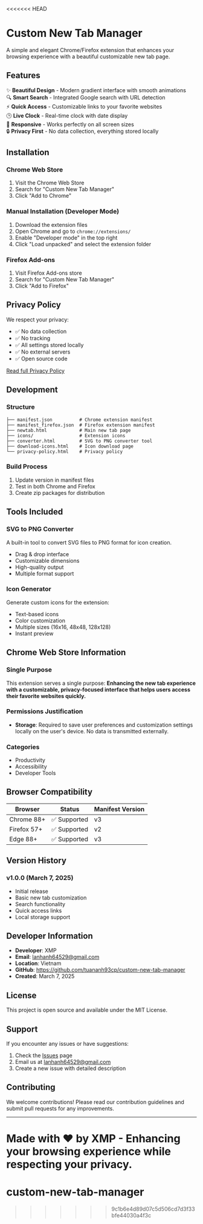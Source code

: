 <<<<<<< HEAD
# Custom New Tab Manager

A simple and elegant Chrome/Firefox extension that enhances your browsing experience with a beautiful customizable new tab page.

## Features

✨ **Beautiful Design** - Modern gradient interface with smooth animations  
🔍 **Smart Search** - Integrated Google search with URL detection  
⚡ **Quick Access** - Customizable links to your favorite websites  
🕒 **Live Clock** - Real-time clock with date display  
📱 **Responsive** - Works perfectly on all screen sizes  
🔒 **Privacy First** - No data collection, everything stored locally  

## Installation

### Chrome Web Store
1. Visit the Chrome Web Store
2. Search for "Custom New Tab Manager"
3. Click "Add to Chrome"

### Manual Installation (Developer Mode)
1. Download the extension files
2. Open Chrome and go to `chrome://extensions/`
3. Enable "Developer mode" in the top right
4. Click "Load unpacked" and select the extension folder

### Firefox Add-ons
1. Visit Firefox Add-ons store
2. Search for "Custom New Tab Manager"
3. Click "Add to Firefox"

## Privacy Policy

We respect your privacy:
- ✅ No data collection
- ✅ No tracking
- ✅ All settings stored locally
- ✅ No external servers
- ✅ Open source code

[Read full Privacy Policy](privacy-policy.html)

## Development

### Structure
```
├── manifest.json          # Chrome extension manifest
├── manifest_firefox.json  # Firefox extension manifest
├── newtab.html            # Main new tab page
├── icons/                 # Extension icons
├── converter.html         # SVG to PNG converter tool
├── download-icons.html    # Icon download page
└── privacy-policy.html    # Privacy policy
```

### Build Process
1. Update version in manifest files
2. Test in both Chrome and Firefox
3. Create zip packages for distribution

## Tools Included

### SVG to PNG Converter
A built-in tool to convert SVG files to PNG format for icon creation.
- Drag & drop interface
- Customizable dimensions
- High-quality output
- Multiple format support

### Icon Generator
Generate custom icons for the extension:
- Text-based icons
- Color customization
- Multiple sizes (16x16, 48x48, 128x128)
- Instant preview

## Chrome Web Store Information

### Single Purpose
This extension serves a single purpose: **Enhancing the new tab experience with a customizable, privacy-focused interface that helps users access their favorite websites quickly.**

### Permissions Justification
- **Storage**: Required to save user preferences and customization settings locally on the user's device. No data is transmitted externally.

### Categories
- Productivity
- Accessibility
- Developer Tools

## Browser Compatibility

| Browser | Status | Manifest Version |
|---------|---------|------------------|
| Chrome 88+ | ✅ Supported | v3 |
| Firefox 57+ | ✅ Supported | v2 |
| Edge 88+ | ✅ Supported | v3 |

## Version History

### v1.0.0 (March 7, 2025)
- Initial release
- Basic new tab customization
- Search functionality
- Quick access links
- Local storage support

## Developer Information

- **Developer**: XMP
- **Email**: lanhanh64529@gmail.com
- **Location**: Vietnam
- **GitHub**: https://github.com/tuananh93cp/custom-new-tab-manager
- **Created**: March 7, 2025

## License

This project is open source and available under the MIT License.

## Support

If you encounter any issues or have suggestions:
1. Check the [Issues](https://github.com/tuananh93cp/custom-new-tab-manager/issues) page
2. Email us at lanhanh64529@gmail.com
3. Create a new issue with detailed description

## Contributing

We welcome contributions! Please read our contribution guidelines and submit pull requests for any improvements.

---

**Made with ❤️ by XMP - Enhancing your browsing experience while respecting your privacy.** 
=======
# custom-new-tab-manager
>>>>>>> 9c1b6e4d89d07c5d506cd7d3f33bfe44030a4f3c
